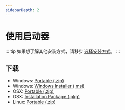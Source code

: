 ```yaml
---
sidebarDepth: 2
---
```


# 使用启动器

::: tip
如果想了解其他安装方式，请移步 [选择安装方式](./index.md)。
:::

## 下载

- Windows: [Portable (.zip)](http://koishi.cdn.ilharper.com/desktop/v0.6.1/koishi-desktop-win-x64-v0.6.1.zip)
- Windows: [Windows Installer (.msi)](http://koishi.cdn.ilharper.com/desktop/v0.6.1/koishi-desktop-win-x64-v0.6.1.msi)
- OSX: [Portable (.zip)](http://koishi.cdn.ilharper.com/desktop/v0.6.1/koishi-desktop-osx-x64-v0.6.1.zip)
- OSX: [Installation Package (.pkg)](http://koishi.cdn.ilharper.com/desktop/v0.6.1/koishi-desktop-osx-x64-v0.6.1.pkg)
- Linux: [Portable (.zip)](http://koishi.cdn.ilharper.com/desktop/v0.6.1/koishi-desktop-linux-x64-v0.6.1.zip)
